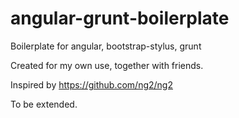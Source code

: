 angular-grunt-boilerplate
=========================

Boilerplate for angular, bootstrap-stylus, grunt

Created for my own use, together with friends. 

Inspired by https://github.com/ng2/ng2

To be extended.
